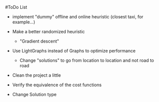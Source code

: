 #ToDo List

- implement "dummy" offline and online heuristic (closest taxi, for example...)

- Make a better randomized heuristic
  - "Gradient descent"

- Use LightGraphs instead of Graphs to optimize performance
  - Change "solutions" to go from location to location and not road to road

- Clean the project a little

- Verify the equivalence of the cost functions

- Change Solution type
